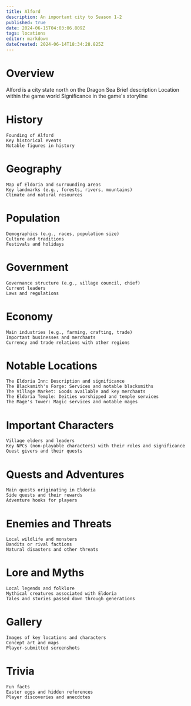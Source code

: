 ```yaml
---
title: Alford
description: An important city to Season 1-2
published: true
date: 2024-06-15T04:03:06.809Z
tags: locations
editor: markdown
dateCreated: 2024-06-14T18:34:28.825Z
---
```


# Overview
Alford is a city state north on the Dragon Sea
    Brief description
    Location within the game world
    Significance in the game's storyline

# History

    Founding of Alford
    Key historical events
    Notable figures in history

# Geography

    Map of Eldoria and surrounding areas
    Key landmarks (e.g., forests, rivers, mountains)
    Climate and natural resources

# Population

    Demographics (e.g., races, population size)
    Culture and traditions
    Festivals and holidays

# Government

    Governance structure (e.g., village council, chief)
    Current leaders
    Laws and regulations

# Economy

    Main industries (e.g., farming, crafting, trade)
    Important businesses and merchants
    Currency and trade relations with other regions

# Notable Locations

    The Eldoria Inn: Description and significance
    The Blacksmith's Forge: Services and notable blacksmiths
    The Village Market: Goods available and key merchants
    The Eldoria Temple: Deities worshipped and temple services
    The Mage's Tower: Magic services and notable mages

# Important Characters

    Village elders and leaders
    Key NPCs (non-playable characters) with their roles and significance
    Quest givers and their quests

# Quests and Adventures

    Main quests originating in Eldoria
    Side quests and their rewards
    Adventure hooks for players

# Enemies and Threats

    Local wildlife and monsters
    Bandits or rival factions
    Natural disasters and other threats

# Lore and Myths

    Local legends and folklore
    Mythical creatures associated with Eldoria
    Tales and stories passed down through generations

# Gallery

    Images of key locations and characters
    Concept art and maps
    Player-submitted screenshots

# Trivia

    Fun facts
    Easter eggs and hidden references
    Player discoveries and anecdotes